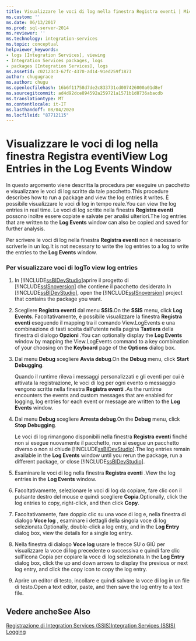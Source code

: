 ```yaml
---
title: Visualizzare le voci di log nella finestra Registra eventi | Microsoft Docs
ms.custom: ''
ms.date: 06/13/2017
ms.prod: sql-server-2014
ms.reviewer: ''
ms.technology: integration-services
ms.topic: conceptual
helpviewer_keywords:
- logs [Integration Services], viewing
- Integration Services packages, logs
- packages [Integration Services], logs
ms.assetid: c02123c3-67fc-4370-ad14-91ed259f1873
author: chugugrace
ms.author: chugu
ms.openlocfilehash: 16b6f11758d7de2c833731cd007426000a01d8ef
ms.sourcegitcommit: ad4d92dce894592a259721a1571b1d8736abacdb
ms.translationtype: MT
ms.contentlocale: it-IT
ms.lasthandoff: 08/04/2020
ms.locfileid: "87712115"
---
```

# <a name="view-log-entries-in-the-log-events-window"></a><span data-ttu-id="51837-102">Visualizzare le voci di log nella finestra Registra eventi</span><span class="sxs-lookup"><span data-stu-id="51837-102">View Log Entries in the Log Events Window</span></span>
  <span data-ttu-id="51837-103">In questo argomento viene descritta la procedura per eseguire un pacchetto e visualizzare le voci di log scritte da tale pacchetto.</span><span class="sxs-lookup"><span data-stu-id="51837-103">This procedure describes how to run a package and view the log entries it writes.</span></span> <span data-ttu-id="51837-104">È possibile visualizzare le voci di log in tempo reale.</span><span class="sxs-lookup"><span data-stu-id="51837-104">You can view the log entries in real time.</span></span> <span data-ttu-id="51837-105">Le voci di log scritte nella finestra **Registra eventi** possono inoltre essere copiate e salvate per analisi ulteriori.</span><span class="sxs-lookup"><span data-stu-id="51837-105">The log entries that are written to the **Log Events** window can also be copied and saved for further analysis.</span></span>  
  
 <span data-ttu-id="51837-106">Per scrivere le voci di log nella finestra **Registra eventi** non è necessario scriverle in un log.</span><span class="sxs-lookup"><span data-stu-id="51837-106">It is not necessary to write the log entries to a log to write the entries to the **Log Events** window.</span></span>  
  
### <a name="to-view-log-entries"></a><span data-ttu-id="51837-107">Per visualizzare voci di log</span><span class="sxs-lookup"><span data-stu-id="51837-107">To view log entries</span></span>  
  
1.  <span data-ttu-id="51837-108">In [!INCLUDE[ssBIDevStudio](../includes/ssbidevstudio-md.md)]aprire il progetto di [!INCLUDE[ssISnoversion](../includes/ssisnoversion-md.md)] che contiene il pacchetto desiderato.</span><span class="sxs-lookup"><span data-stu-id="51837-108">In [!INCLUDE[ssBIDevStudio](../includes/ssbidevstudio-md.md)], open the [!INCLUDE[ssISnoversion](../includes/ssisnoversion-md.md)] project that contains the package you want.</span></span>  
  
2.  <span data-ttu-id="51837-109">Scegliere **Registra eventi** dal menu **SSIS**.</span><span class="sxs-lookup"><span data-stu-id="51837-109">On the **SSIS** menu, click **Log Events**.</span></span> <span data-ttu-id="51837-110">Facoltativamente, è possibile visualizzare la finestra **Registra eventi** eseguendo il mapping tra il comando View.LogEvents e una combinazione di tasti scelta dall'utente nella pagina **Tastiera** della finestra di dialogo **Opzioni** .</span><span class="sxs-lookup"><span data-stu-id="51837-110">You can optionally display the **Log Events** window by mapping the View.LogEvents command to a key combination of your choosing on the **Keyboard** page of the **Options** dialog box.</span></span>  
  
3.  <span data-ttu-id="51837-111">Dal menu **Debug** scegliere **Avvia debug**.</span><span class="sxs-lookup"><span data-stu-id="51837-111">On the **Debug** menu, click **Start Debugging**.</span></span>  
  
     <span data-ttu-id="51837-112">Quando il runtime rileva i messaggi personalizzati e gli eventi per cui è attivata la registrazione, le voci di log per ogni evento o messaggio vengono scritte nella finestra **Registra eventi** .</span><span class="sxs-lookup"><span data-stu-id="51837-112">As the runtime encounters the events and custom messages that are enabled for logging, log entries for each event or message are written to the **Log Events** window.</span></span>  
  
4.  <span data-ttu-id="51837-113">Dal menu **Debug** scegliere **Arresta debug**.</span><span class="sxs-lookup"><span data-stu-id="51837-113">On the **Debug** menu, click **Stop Debugging**.</span></span>  
  
     <span data-ttu-id="51837-114">Le voci di log rimangono disponibili nella finestra **Registra eventi** finché non si esegue nuovamente il pacchetto, non si esegue un pacchetto diverso o non si chiude [!INCLUDE[ssBIDevStudio](../includes/ssbidevstudio-md.md)].</span><span class="sxs-lookup"><span data-stu-id="51837-114">The log entries remain available in the **Log Events** window until you rerun the package, run a different package, or close [!INCLUDE[ssBIDevStudio](../includes/ssbidevstudio-md.md)].</span></span>  
  
5.  <span data-ttu-id="51837-115">Esaminare le voci di log nella finestra **Registra eventi** .</span><span class="sxs-lookup"><span data-stu-id="51837-115">View the log entries in the **Log Events** window.</span></span>  
  
6.  <span data-ttu-id="51837-116">Facoltativamente, selezionare le voci di log da copiare, fare clic con il pulsante destro del mouse e quindi scegliere **Copia**.</span><span class="sxs-lookup"><span data-stu-id="51837-116">Optionally, click the log entries to copy, right-click, and then click **Copy**.</span></span>  
  
7.  <span data-ttu-id="51837-117">Facoltativamente, fare doppio clic su una voce di log e, nella finestra di dialogo **Voce log** , esaminare i dettagli della singola voce di log selezionata.</span><span class="sxs-lookup"><span data-stu-id="51837-117">Optionally, double-click a log entry, and in the **Log Entry** dialog box, view the details for a single log entry.</span></span>  
  
8.  <span data-ttu-id="51837-118">Nella finestra di dialogo **Voce log** usare le frecce SU o GIÙ per visualizzare la voce di log precedente o successiva e quindi fare clic sull'icona Copia per copiare la voce di log selezionata.</span><span class="sxs-lookup"><span data-stu-id="51837-118">In the **Log Entry** dialog box, click the up and down arrows to display the previous or next log entry, and click the copy icon to copy the log entry.</span></span>  
  
9. <span data-ttu-id="51837-119">Aprire un editor di testo, incollare e quindi salvare la voce di log in un file di testo.</span><span class="sxs-lookup"><span data-stu-id="51837-119">Open a text editor, paste, and then save the log entry to a text file.</span></span>  
  
## <a name="see-also"></a><span data-ttu-id="51837-120">Vedere anche</span><span class="sxs-lookup"><span data-stu-id="51837-120">See Also</span></span>  
 [<span data-ttu-id="51837-121">Registrazione di Integration Services &#40;SSIS&#41;</span><span class="sxs-lookup"><span data-stu-id="51837-121">Integration Services &#40;SSIS&#41; Logging</span></span>](performance/integration-services-ssis-logging.md)  
  
  
